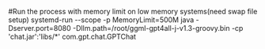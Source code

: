 
#Run the process with memory limit on low memory systems(need swap file setup)
systemd-run --scope -p MemoryLimit=500M java -Dserver.port=8080 -Dllm.path=/root/ggml-gpt4all-j-v1.3-groovy.bin -cp 'chat.jar':'libs/*' com.gpt.chat.GPTChat